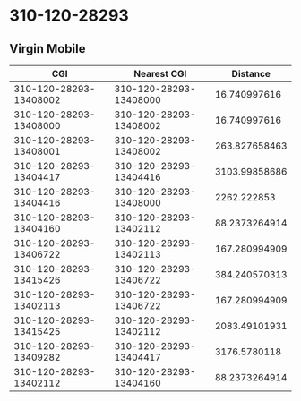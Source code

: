 # 310-120-28293
## Virgin Mobile


| CGI | Nearest CGI | Distance |
|-----|-------------|----------|
| 310-120-28293-13408002 | 310-120-28293-13408000 | 16.740997616 |
| 310-120-28293-13408000 | 310-120-28293-13408002 | 16.740997616 |
| 310-120-28293-13408001 | 310-120-28293-13408002 | 263.827658463 |
| 310-120-28293-13404417 | 310-120-28293-13404416 | 3103.99858686 |
| 310-120-28293-13404416 | 310-120-28293-13408000 | 2262.222853 |
| 310-120-28293-13404160 | 310-120-28293-13402112 | 88.2373264914 |
| 310-120-28293-13406722 | 310-120-28293-13402113 | 167.280994909 |
| 310-120-28293-13415426 | 310-120-28293-13406722 | 384.240570313 |
| 310-120-28293-13402113 | 310-120-28293-13406722 | 167.280994909 |
| 310-120-28293-13415425 | 310-120-28293-13402112 | 2083.49101931 |
| 310-120-28293-13409282 | 310-120-28293-13404417 | 3176.5780118 |
| 310-120-28293-13402112 | 310-120-28293-13404160 | 88.2373264914 |
